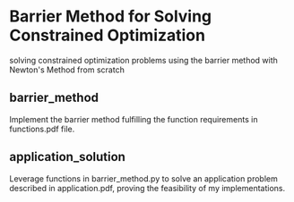 # Barrier Method for Solving Constrained Optimization
solving constrained optimization problems using the barrier method with Newton's Method from scratch

## barrier_method
Implement the barrier method fulfilling the function requirements in functions.pdf file.

## application_solution
Leverage functions in barrier_method.py to solve an application problem described in application.pdf, proving the feasibility of my implementations.
